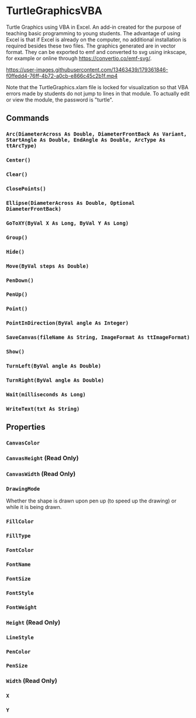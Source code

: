 # TurtleGraphicsVBA
Turtle Graphics using VBA in Excel. An add-in created for the purpose of teaching basic programming to young students. The advantage of using Excel is that if Excel is already on the computer, no additional installation is required besides these two files. The graphics generated are in vector format. They can be exported to emf and converted to svg using inkscape, for example or online through https://convertio.co/emf-svg/.


https://user-images.githubusercontent.com/13463439/179361846-f0ffedd4-76ff-4b72-a0cb-e866c45c2b1f.mp4

Note that the TurtleGraphics.xlam file is locked for visualization so that VBA errors made by students do not jump to lines in that module. To actually edit or view the module, the password is "turtle".

## Commands

### `Arc(DiameterAcross As Double, DiameterFrontBack As Variant, StartAngle As Double, EndAngle As Double, ArcType As ttArcType) `

### `Center()`

### `Clear()`

### `ClosePoints()`

### `Ellipse(DiameterAcross As Double, Optional DiameterFrontBack)`

### `GoToXY(ByVal X As Long, ByVal Y As Long)`

### `Group()`

### `Hide()`

### `Move(ByVal steps As Double)`

### `PenDown()`

### `PenUp()`

### `Point()`

### `PointInDirection(ByVal angle As Integer)`

### `SaveCanvas(fileName As String, ImageFormat As ttImageFormat)`

### `Show()`

### `TurnLeft(ByVal angle As Double)`

### `TurnRight(ByVal angle As Double)`

### `Wait(milliseconds As Long)`

### `WriteText(txt As String)`


## Properties

### `CanvasColor`

### `CanvasHeight` (Read Only)

### `CanvasWidth` (Read Only)

### `DrawingMode`
  Whether the shape is drawn upon pen up (to speed up the drawing) or while it is being drawn.

### `FillColor`

### `FillType`

### `FontColor`

### `FontName`

### `FontSize`

### `FontStyle`

### `FontWeight`

### `Height` (Read Only)

### `LineStyle`

### `PenColor`

### `PenSize`

### `Width` (Read Only)

### `X`

### `Y`
